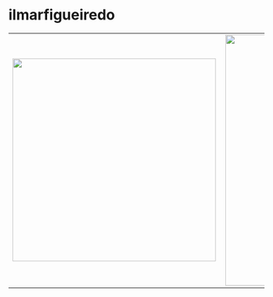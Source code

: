 # ilmarfigueiredo
<center>
<table>
    <tr>
        <td><img width="400px" align="left" src="https://github-readme-stats.vercel.app/api/top-langs/?username=ilmar-figueiredo&hide=html&layout=compact&theme=buefy" /></td>
        <td><img width="495px" align="left" src="https://github-readme-stats.vercel.app/api?username=ilmar-figueiredo&theme=buefy"/></td>
    </tr>   
</table>
</center>  
